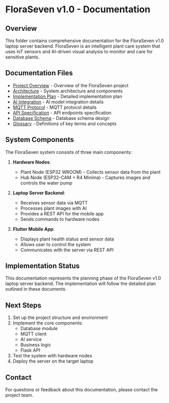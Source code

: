 # FloraSeven v1.0 - Documentation

## Overview

This folder contains comprehensive documentation for the FloraSeven v1.0 laptop server backend. FloraSeven is an intelligent plant care system that uses IoT sensors and AI-driven visual analysis to monitor and care for sensitive plants.

## Documentation Files

- [Project Overview](project_overview.md) - Overview of the FloraSeven project
- [Architecture](architecture.md) - System architecture and components
- [Implementation Plan](implementation_plan.md) - Detailed implementation plan
- [AI Integration](ai_integration.md) - AI model integration details
- [MQTT Protocol](mqtt_protocol.md) - MQTT protocol details
- [API Specification](api_specification.md) - API endpoints specification
- [Database Schema](database_schema.md) - Database schema design
- [Glossary](glossary.md) - Definitions of key terms and concepts

## System Components

The FloraSeven system consists of three main components:

1. **Hardware Nodes**:
   - Plant Node (ESP32 WROOM) - Collects sensor data from the plant
   - Hub Node (ESP32-CAM + R4 Minima) - Captures images and controls the water pump

2. **Laptop Server Backend**:
   - Receives sensor data via MQTT
   - Processes plant images with AI
   - Provides a REST API for the mobile app
   - Sends commands to hardware nodes

3. **Flutter Mobile App**:
   - Displays plant health status and sensor data
   - Allows user to control the system
   - Communicates with the server via REST API

## Implementation Status

This documentation represents the planning phase of the FloraSeven v1.0 laptop server backend. The implementation will follow the detailed plan outlined in these documents.

## Next Steps

1. Set up the project structure and environment
2. Implement the core components:
   - Database module
   - MQTT client
   - AI service
   - Business logic
   - Flask API
3. Test the system with hardware nodes
4. Deploy the server on the target laptop

## Contact

For questions or feedback about this documentation, please contact the project team.
